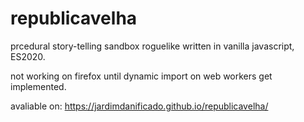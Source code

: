 # republicavelha

prcedural story-telling sandbox roguelike written in vanilla javascript, ES2020.

not working on firefox until dynamic import on web workers get implemented.


avaliable on:
https://jardimdanificado.github.io/republicavelha/

